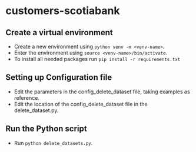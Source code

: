 # customers-scotiabank

## Create  a virtual environment
   - Create a new environment using ```python venv -m <venv-name>```. 
   - Enter the environment using ```source <venv-name>/bin/activate```. 
   - To install all needed packages run ```pip install -r requirements.txt```

## Setting up Configuration file
   - Edit the parameters in the config_delete_dataset file, taking examples as reference.
   - Edit the location of the config_delete_dataset file in the delete_dataset.py.

## Run the Python script
   - Run ```python delete_datasets.py```.
